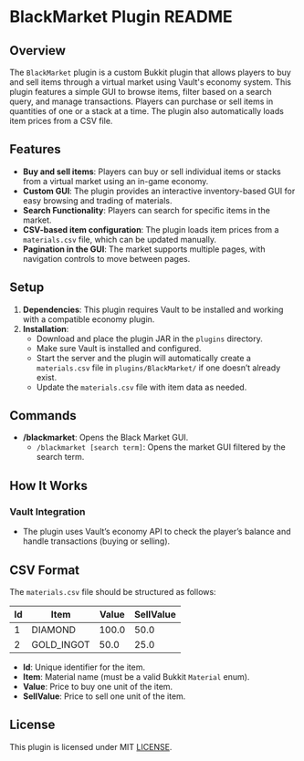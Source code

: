 
# BlackMarket Plugin README

## Overview
The `BlackMarket` plugin is a custom Bukkit plugin that allows players to buy and sell items through a virtual market using Vault's economy system. This plugin features a simple GUI to browse items, filter based on a search query, and manage transactions. Players can purchase or sell items in quantities of one or a stack at a time. The plugin also automatically loads item prices from a CSV file.

## Features
- **Buy and sell items**: Players can buy or sell individual items or stacks from a virtual market using an in-game economy.
- **Custom GUI**: The plugin provides an interactive inventory-based GUI for easy browsing and trading of materials.
- **Search Functionality**: Players can search for specific items in the market.
- **CSV-based item configuration**: The plugin loads item prices from a `materials.csv` file, which can be updated manually.
- **Pagination in the GUI**: The market supports multiple pages, with navigation controls to move between pages.

## Setup
1. **Dependencies**: This plugin requires Vault to be installed and working with a compatible economy plugin.
2. **Installation**:
    - Download and place the plugin JAR in the `plugins` directory.
    - Make sure Vault is installed and configured.
    - Start the server and the plugin will automatically create a `materials.csv` file in `plugins/BlackMarket/` if one doesn’t already exist.
    - Update the `materials.csv` file with item data as needed.

## Commands
- **/blackmarket**: Opens the Black Market GUI.
    - `/blackmarket [search term]`: Opens the market GUI filtered by the search term.

## How It Works

### Vault Integration
- The plugin uses Vault’s economy API to check the player’s balance and handle transactions (buying or selling).

## CSV Format
The `materials.csv` file should be structured as follows:

| Id  | Item         | Value  | SellValue |
| --- | ------------ | ------ | --------- |
| 1   | DIAMOND      | 100.0  | 50.0      |
| 2   | GOLD_INGOT   | 50.0   | 25.0      |

- **Id**: Unique identifier for the item.
- **Item**: Material name (must be a valid Bukkit `Material` enum).
- **Value**: Price to buy one unit of the item.
- **SellValue**: Price to sell one unit of the item.

## License
This plugin is licensed under MIT [LICENSE](https://github.com/frame-dev/BlackMarket/blob/master/LICENSE).
